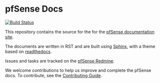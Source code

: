 # pfSense Docs

[![Build Status](https://travis-ci.org/pfsense/docs.svg?branch=master)](https://travis-ci.org/pfsense/docs)

This repository contains the source for the for the [pfSense documentation site](https://www.netgate.com/docs/pfsense).

The documents are written in RST and are built using [Sphinx](http://www.sphinx-doc.org/), with a theme based on [readthedocs](https://github.com/snide/sphinx_rtd_theme/).

Issues and tasks are tracked on the [pfSense Redmine](https://redmine.pfsense.org/projects/pfsense-docs).

We welcome contributions to help us improve and complete the pfSense docs. To contribute, see the [Contributing Guide](https://github.com/pfsense/docs/blob/master/CONTRIBUTING.md).
